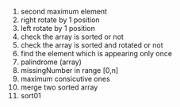 1. second maximum element 
2. right rotate by 1 position
3. left rotate by 1 position 
4. check the array is sorted or not 
5. check the array is sorted and rotated or not 
6. find the element which is appearing only once 
7. palindrome (array)
8. missingNumber in range [0,n]
9. maximum consicutive ones 
10. merge two sorted array
11. sort01